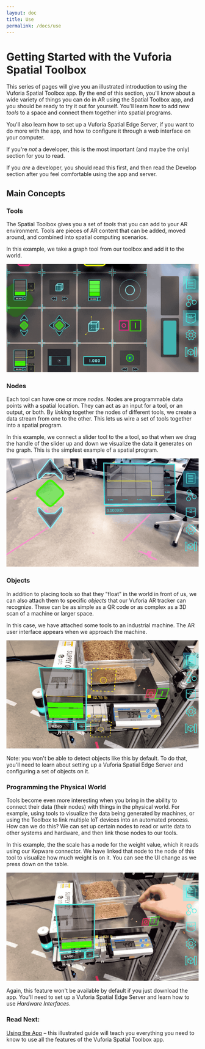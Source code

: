 ```yaml
---
layout: doc
title: Use
permalink: /docs/use
---
```


# Getting Started with the Vuforia Spatial Toolbox

This series of pages will give you an illustrated introduction to using the Vuforia Spatial Toolbox
app. By the end of this section, you'll know about a wide variety of things you can do in AR
using the Spatial Toolbox app, and you should be ready to try it out for yourself. You'll learn
how to add new *tools* to a space and connect them together into spatial programs.

You'll also learn how to set up a Vuforia Spatial Edge Server, if you want to do more with the
app, and how to configure it through a web interface on your computer.

If you're _not_ a developer, this is the most important (and maybe the only) section for you to
read.

If you _are_ a developer, you should read this first, and then read the Develop section after you
feel comfortable using the app and server.

## Main Concepts

### Tools

The Spatial Toolbox gives you a set of *tools* that you can add to your AR environment. Tools are
pieces of AR content that can be added, moved around, and combined into spatial computing scenarios.

In this example, we take a graph tool from our toolbox and add it to the world.

![adding tool from pocket](./images/intro-gifs/tool-add.gif)

### Nodes

Each tool can have one or more *nodes*. Nodes are programmable data points with a spatial
location. They can act as an input for a tool, or an output, or both. By *linking* together the
nodes of different tools, we create a data stream from one to the other. This lets us wire a set
of tools together into a spatial program.

In this example, we connect a slider tool to the a tool, so that when we drag the handle of the
slider up and down we visualize the data it generates on the graph. This is the simplest example
of a spatial program.

![linking together nodes of two tools](./images/intro-gifs/link-and-interact-tools.gif) 

### Objects

In addition to placing tools so that they "float" in the world in front of us, we can also
attach them to specific *objects* that our Vuforia AR tracker can recognize. These can be as
simple as a QR code or as complex as a 3D scan of a machine or larger space.

In this case, we have attached some tools to an industrial machine. The AR user interface appears
when we approach the machine.

![ui for machine](./images/intro-gifs/scale-machine-ui-proximity.gif)

Note: you won't be able to detect objects like this by default. To do that, you'll need to learn
about setting up a Vuforia Spatial Edge Server and configuring a set of objects on it.

### Programming the Physical World

Tools become even more interesting when you bring in the ability to connect their data (their nodes)
with things in the physical world. For example, using tools to visualize the data being
generated by machines, or using the Toolbox to link multiple IoT devices into an automated
process. How can we do this? We can set up certain nodes to read or write data to other systems
and hardware, and then link those nodes to our tools.

In this example, the the scale has a node for the weight value, which it reads using our Kepware
connector. We have linked that node to the node of this tool to visualize how much weight is on
it. You can see the UI change as we press down on the table. 

![data binding to physical world](./images/intro-gifs/scale-machine-ui.gif)

Again, this feature won't be available by default if you just download the app. You'll need to
set up a Vuforia Spatial Edge Server and learn how to use *Hardware Interfaces*.

### Read Next:

[Using the App](./using-the-app) – this illustrated guide will teach you everything you need to
know to use all the features of the Vuforia Spatial Toolbox app.
